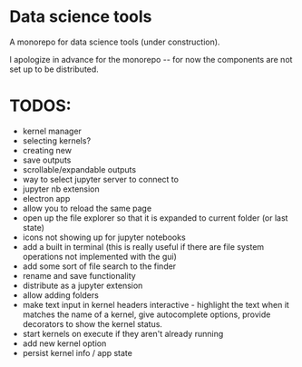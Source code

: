 # Data science tools

A monorepo for data science tools (under construction). 

I apologize in advance for the monorepo -- for now the components are not set up to be distributed.


# TODOS:

- kernel manager
- selecting kernels?
- creating new
- save outputs
- scrollable/expandable outputs
- way to select jupyter server to connect to
- jupyter nb extension
- electron app
- allow you to reload the same page
- open up the file explorer so that it is expanded to current folder (or last state)
- icons not showing up for jupyter notebooks
- add a built in terminal (this is really useful if there are file system operations not implemented with the gui)
- add some sort of file search to the finder
- rename and save functionality
- distribute as a jupyter extension
- allow adding folders
- make text input in kernel headers interactive - highlight the text when it matches the name of a kernel, give autocomplete options, provide decorators to show the kernel status.
- start kernels on execute if they aren't already running
- add new kernel option
- persist kernel info / app state


